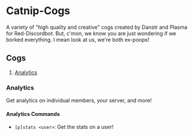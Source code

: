 # Catnip-Cogs
A variety of "high quality and creative" cogs created by Danstr and Plasma for Red-Discordbot.
But, c'mon, we know you are just wondering if we borked everything.
I mean look at us, we're both ex-poops!

## Cogs
1. [Analytics](#analytics)

### Analytics 
Get analytics on individual members, your server, and more!
#### Analytics Commands
  - `[p]stats <user>`: Get the stats on a user!
